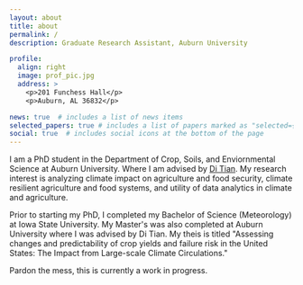 ```yaml
---
layout: about
title: about
permalink: /
description: Graduate Research Assistant, Auburn University 

profile:
  align: right
  image: prof_pic.jpg
  address: >
    <p>201 Funchess Hall</p>
    <p>Auburn, AL 36832</p>

news: true  # includes a list of news items
selected_papers: true # includes a list of papers marked as "selected={true}"
social: true  # includes social icons at the bottom of the page
---
```


I am a PhD student in the Department of Crop, Soils, and Enviornmental Science at Auburn University. Where I am advised by [Di Tian](http://webhome.auburn.edu/~dzt0025/). My research interest is analyzing climate impact on agriculture and food security, climate resilient agriculture and food systems, and utility of data analytics in climate and agriculture.

Prior to starting my PhD, I completed my Bachelor of Science (Meteorology) at Iowa State University. My Master's was also completed at Auburn University where I was advised by Di Tian. My theis is titled "Assessing changes and predictability of crop yields and failure risk in the United States: The Impact from Large-scale Climate Circulations."

Pardon the mess, this is currently a  work in progress.

